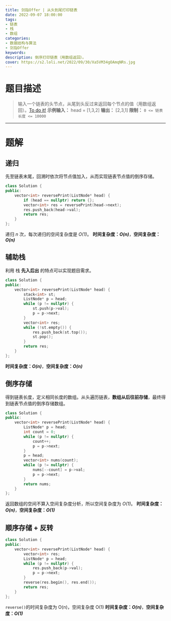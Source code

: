 ```yaml
---
title: 剑指Offer | 从头到尾打印链表
date: 2022-09-07 18:00:00
tags:
- 链表
- 栈
- 数组
categories:
- 数据结构与算法
- 剑指Offer
keywords:
description: 倒序打印链表（用数组返回）。
cover: https://s2.loli.net/2022/09/30/Xa5VM34gOAmqNRs.jpg
---
```

# 题目描述
> 输入一个链表的头节点，从尾到头反过来返回每个节点的值（用数组返回）。[To do it!](https://leetcode.cn/problems/cong-wei-dao-tou-da-yin-lian-biao-lcof/)
> **示例输入：** head = [1,3,2]
> **输出：** [2,3,1]
> **限制：** `0 <= 链表长度 <= 10000`

---

# 题解
## 递归
先至链表末尾，回溯时依次将节点值加入，从而实现链表节点值的倒序存储。
```C++
class Solution {
public:
    vector<int> reversePrint(ListNode* head) {
        if (head == nullptr) return {};
        vector<int> res = reversePrint(head->next);
        res.push_back(head->val);
        return res;
    }
};
```
递归 *n* 次，每次递归的空间复杂度是 *O(1)*。
**时间复杂度：_O(n)_**，**空间复杂度：_O(n)_**

## 辅助栈
利用 栈 **先入后出** 的特点可以实现题目需求。
```C++
class Solution {
public:
    vector<int> reversePrint(ListNode* head) {
        stack<int> st;
        ListNode* p = head;
        while (p != nullptr) {
            st.push(p->val);
            p = p->next;
        }
        vector<int> res;
        while (!st.empty()) {
            res.push_back(st.top());
            st.pop();
        }
        return res;
    }
};
```
**时间复杂度：_O(n)_**，**空间复杂度：_O(n)_**

## 倒序存储
得到链表长度，定义相同长度的数组。从头遍历链表，**数组从后往前存储**，最终得到链表节点值的倒序存储数组。
```c++
class Solution {
public:
    vector<int> reversePrint(ListNode* head) {
        ListNode* p = head;
        int count = 0;
        while (p != nullptr) {
            count++;
            p = p->next;
        }
        p = head;
        vector<int> nums(count);
        while (p != nullptr) {
            nums[--count] = p->val;
            p = p->next;
        }
        return nums;
    }
};
```
返回数组的空间不算入空间复杂度分析，所以空间复杂度为 *O(1)*。
**时间复杂度：_O(n)_**，**空间复杂度：_O(1)_**

## 顺序存储 + 反转
```c++
class Solution {
public:
    vector<int> reversePrint(ListNode* head) {
        vector<int> res;
        ListNode* p = head;
        while (p != nullptr) {
            res.push_back(p->val);
            p = p->next;
        }
        reverse(res.begin(), res.end());
        return res;
    }
};
```
`reverse()`的时间复杂度为 O(n)，空间复杂度 O(1)
**时间复杂度：_O(n)_**，**空间复杂度：_O(1)_**